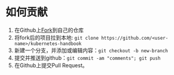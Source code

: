 # 如何贡献

1. 在Github上[Fork](https://github.com/feiskyer/kubernetes-handbook/fork)到自己的仓库
2. 将fork后的项目拉到本地: `git clone https://github.com/<user-name>/kubernetes-handbook`
3. 新建一个分支，并添加或编辑内容：`git checkout -b new-branch`
4. 提交并推送到github：`git commit -am "comments"; git push`
5. 在Github上提交Pull Request。
